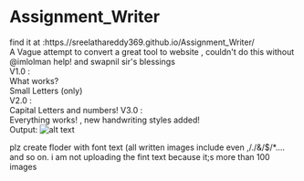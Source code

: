 # Assignment_Writer
find it at :https.//sreelathareddy369.github.io/Assignment_Writer/<br />
A Vague attempt to convert a great tool to website , couldn't do this without @imlolman help! and swapnil sir's blessings<br />
V1.0 :<br />
 What works? <br />
  Small Letters (only)<br />
V2.0 :<br />
Capital Letters and numbers!
V3.0 : <br />
Everything works! , new handwriting styles added!
<br />
Output:
![alt text](https://github.com/sreelathareddy369/Assignment_Writer/blob/master/output.jpg)


plz create floder with font text (all written images include even ,/./&/$/*.... and so on.
i am not uploading the fint text because it;s more than 100 images 

